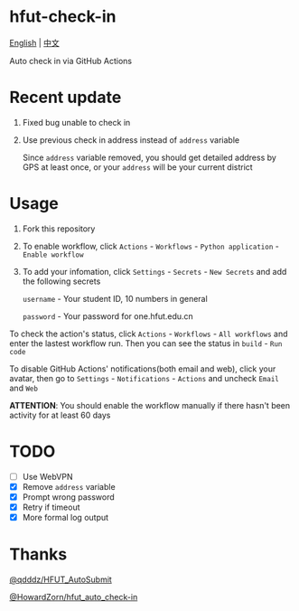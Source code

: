 # hfut-check-in

[English](README.md) | [中文](README_zh.md)

Auto check in via GitHub Actions

# Recent update

1. Fixed bug unable to check in

2. Use previous check in address instead of `address` variable
   
   Since `address` variable removed, you should get detailed address by GPS at least once, or your `address` will be your current district

# Usage

1. Fork this repository

2. To enable workflow, click `Actions` - `Workflows` - `Python application` - `Enable workflow`

3. To add your infomation, click `Settings` - `Secrets` - `New Secrets` and add the following secrets

   `username` - Your student ID, 10 numbers in general

   `password` - Your password for one.hfut.edu.cn

To check the action's status, click `Actions` - `Workflows` - `All workflows` and enter the lastest workflow run. Then you can see the status in `build` - `Run code`

To disable GitHub Actions' notifications(both email and web), click your avatar, then go to `Settings` - `Notifications` - `Actions` and uncheck `Email` and `Web`

**ATTENTION**: You should enable the workflow manually if there hasn't been activity for at least 60 days

# TODO

- [ ] Use WebVPN
- [X] Remove `address` variable
- [X] Prompt wrong password
- [X] Retry if timeout
- [X] More formal log output

# Thanks

[@qdddz/HFUT_AutoSubmit](https://github.com/qdddz/HFUT_AutoSubmit)

[@HowardZorn/hfut_auto_check-in](https://github.com/HowardZorn/hfut_auto_check-in)
